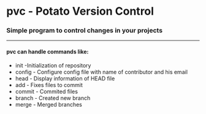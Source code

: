 # pvc - Potato Version Control

### Simple program to control changes in your projects
---
#### pvc can handle commands like:
- init -Initialization of repository
- config - Configure  config file with name of contributor and his email
- head - Display information of HEAD file
- add - Fixes files to commit 
- commit - Commited files
- branch - Created new branch
- merge - Merged branches
